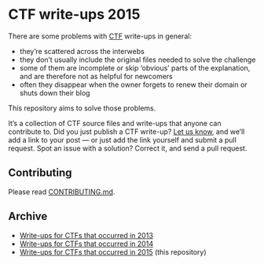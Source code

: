 # CTF write-ups 2015

There are some problems with [CTF](https://ctftime.org/ctf-wtf/) write-ups in general:

* they’re scattered across the interwebs
* they don’t usually include the original files needed to solve the challenge
* some of them are incomplete or skip ‘obvious’ parts of the explanation, and are therefore not as helpful for newcomers
* often they disappear when the owner forgets to renew their domain or shuts down their blog

This repository aims to solve those problems.

It’s a collection of CTF source files and write-ups that anyone can contribute to. Did you just publish a CTF write-up? [Let us know](https://github.com/ctfs/write-ups/issues/new), and we’ll add a link to your post — or just add the link yourself and submit a pull request. Spot an issue with a solution? Correct it, and send a pull request.

## Contributing

Please read [CONTRIBUTING.md](CONTRIBUTING.md).

## Archive

* [Write-ups for CTFs that occurred in 2013](https://github.com/ctfs/write-ups-2013)
* [Write-ups for CTFs that occurred in 2014](https://github.com/ctfs/write-ups-2014)
* [Write-ups for CTFs that occurred in 2015](https://github.com/ctfs/write-ups-2015) (this repository)
